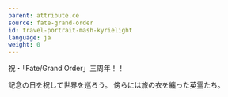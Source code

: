 ```yaml
---
parent: attribute.ce
source: fate-grand-order
id: travel-portrait-mash-kyrielight
language: ja
weight: 0
---
```


祝・「Fate/Grand Order」三周年！！

記念の日を祝して世界を巡ろう。
傍らには旅の衣を纏った英霊たち。
